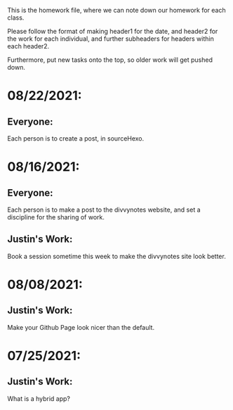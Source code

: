 This is the homework file, where we can note down our homework for each class.

Please follow the format of making header1 for the date, and header2 for the work for each individual, and further subheaders for headers within each header2.

Furthermore, put new tasks onto the top, so older work will get pushed down.



# 08/22/2021:

## Everyone:

Each person is to create a post, in sourceHexo.

# 08/16/2021:

## Everyone:

Each person is to make a post to the divvynotes website, and set a discipline for the sharing of work.

## Justin's Work:

Book a session sometime this week to make the divvynotes site look better.

# 08/08/2021:

## Justin's Work:

Make your Github Page look nicer than the default.

# 07/25/2021:

## Justin's Work: 

What is a hybrid app?

